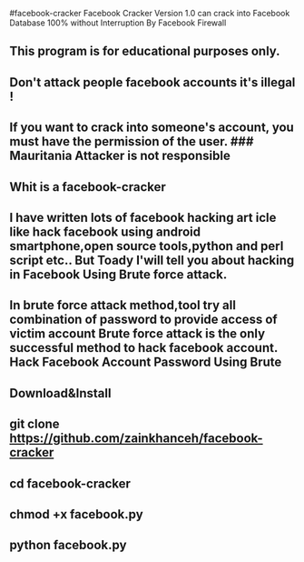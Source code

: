 #facebook-cracker
Facebook Cracker Version 1.0 can crack into Facebook Database 100% without Interruption By Facebook Firewall

## This program is for educational purposes only.
## Don't attack people facebook accounts it's illegal ! 
## If you want to crack into someone's account, you must have the permission of the user. ### Mauritania Attacker is not responsible

## Whit is a facebook-cracker

## I have written lots of facebook hacking art icle like hack facebook using android smartphone,open source tools,python and perl script etc.. But Toady I'will tell you about hacking in Facebook Using Brute force attack.
## In brute force attack method,tool try all combination of password to provide access of victim account Brute force attack is the only successful method to hack facebook account. Hack Facebook Account Password Using Brute

## Download&Install

## git clone https://github.com/zainkhanceh/facebook-cracker
   
## cd facebook-cracker

## chmod +x facebook.py

## python facebook.py
